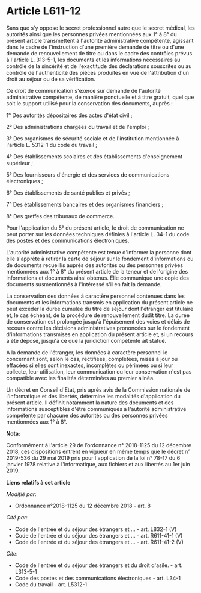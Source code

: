 # Article L611-12

Sans que s'y oppose le secret professionnel autre que le secret médical, les autorités ainsi que les personnes privées
mentionnées aux 1° à 8° du présent article transmettent à l'autorité administrative compétente, agissant dans le cadre de
l'instruction d'une première demande de titre ou d'une demande de renouvellement de titre ou dans le cadre des contrôles
prévus à l'article L. 313-5-1, les documents et les informations nécessaires au contrôle de la sincérité et de l'exactitude
des déclarations souscrites ou au contrôle de l'authenticité des pièces produites en vue de l'attribution d'un droit au
séjour ou de sa vérification.

Ce droit de communication s'exerce sur demande de l'autorité administrative compétente, de manière ponctuelle et à titre
gratuit, quel que soit le support utilisé pour la conservation des documents, auprès :

1° Des autorités dépositaires des actes d'état civil ;

2° Des administrations chargées du travail et de l'emploi ;

3° Des organismes de sécurité sociale et de l'institution mentionnée à l'article L. 5312-1 du code du travail ;

4° Des établissements scolaires et des établissements d'enseignement supérieur ;

5° Des fournisseurs d'énergie et des services de communications électroniques ;

6° Des établissements de santé publics et privés ;

7° Des établissements bancaires et des organismes financiers ;

8° Des greffes des tribunaux de commerce.

Pour l'application du 5° du présent article, le droit de communication ne peut porter sur les données techniques définies à
l'article L. 34-1 du code des postes et des communications électroniques.

L'autorité administrative compétente est tenue d'informer la personne dont elle s'apprête à retirer la carte de séjour sur le
fondement d'informations ou de documents recueillis auprès des autorités ou des personnes privées mentionnées aux 1° à 8° du
présent article de la teneur et de l'origine des informations et documents ainsi obtenus. Elle communique une copie des
documents susmentionnés à l'intéressé s'il en fait la demande.

La conservation des données à caractère personnel contenues dans les documents et les informations transmis en application du
présent article ne peut excéder la durée cumulée du titre de séjour dont l'étranger est titulaire et, le cas échéant, de la
procédure de renouvellement dudit titre. La durée de conservation est prolongée jusqu'à l'épuisement des voies et délais de
recours contre les décisions administratives prononcées sur le fondement d'informations transmises en application du présent
article et, si un recours a été déposé, jusqu'à ce que la juridiction compétente ait statué.

A la demande de l'étranger, les données à caractère personnel le concernant sont, selon le cas, rectifiées, complétées, mises
à jour ou effacées si elles sont inexactes, incomplètes ou périmées ou si leur collecte, leur utilisation, leur communication
ou leur conservation n'est pas compatible avec les finalités déterminées au premier alinéa.

Un décret en Conseil d'Etat, pris après avis de la Commission nationale de l'informatique et des libertés, détermine les
modalités d'application du présent article. Il définit notamment la nature des documents et des informations susceptibles
d'être communiqués à l'autorité administrative compétente par chacune des autorités ou des personnes privées mentionnées aux
1° à 8°.

**Nota:**

Conformément à l'article 29 de l’ordonnance n° 2018-1125 du 12 décembre 2018, ces dispositions entrent en vigueur en même
temps que le décret n° 2019-536 du 29 mai 2019 pris pour l'application de la loi n° 78-17 du 6 janvier 1978 relative à
l'informatique, aux fichiers et aux libertés au 1er juin 2019.

**Liens relatifs à cet article**

_Modifié par_:

  - Ordonnance n°2018-1125 du 12 décembre 2018 - art. 8

_Cité par_:

  - Code de l'entrée et du séjour des étrangers et ... - art. L832-1 (V)
  - Code de l'entrée et du séjour des étrangers et ... - art. R611-41-1 (V)
  - Code de l'entrée et du séjour des étrangers et ... - art. R611-41-2 (V)

_Cite_:

  - Code de l'entrée et du séjour des étrangers et du droit d'asile. - art. L313-5-1
  - Code des postes et des communications électroniques - art. L34-1
  - Code du travail - art. L5312-1
